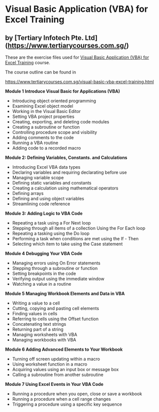 # Visual Basic Application (VBA) for Excel Training
## by [Tertiary Infotech Pte. Ltd] (https://www.tertiarycourses.com.sg/)

These are the exercise files used for [Visual Basic Application (VBA) for Excel Training](https://www.tertiarycourses.com.sg/visual-basic-vba-excel-training.html) course. 

The course outline can be found in 

https://www.tertiarycourses.com.sg/visual-basic-vba-excel-training.html

<p><strong>Module 1 Introduce Visual Basic for Applications (VBA)&nbsp;</strong></p>
<ul>
<li>Introducing object oriented programming</li>
<li>Examining Excel object model</li>
<li>Working in the Visual Basic Editor</li>
<li>Setting VBA project properties</li>
<li>Creating, exporting, and deleting code modules</li>
<li>Creating a subroutine or function</li>
<li>Controlling procedure scope and visibility</li>
<li>Adding comments to the code</li>
<li>Running a VBA routine</li>
<li>Adding code to a recorded macro</li>
</ul>
<p><strong>Module 2: Defining Variables, Constants. and Calculations</strong></p>
<ul>
<li>Introducing Excel VBA data types</li>
<li>Declaring variables and requiring declarating before use</li>
<li>Managing variable scope</li>
<li>Defining static variables and constants</li>
<li>Creating a calculation using mathematical operators</li>
<li>Defining arrays</li>
<li>Defining and using object variables</li>
<li>Streamlining code reference</li>
</ul>
<p><strong>Module 3: Adding Logic to VBA Code</strong></p>
<ul>
<li>Repeating a task using a For Next loop</li>
<li>Stepping through all items of a collection Using the For Each loop</li>
<li>Repeating a tasking using the Do loop</li>
<li>Performing a task when conditions are met using the If - Then</li>
<li>Selecting which item to take using the Case statement</li>
</ul>
<p><strong>Module 4 Debugging Your VBA Code</strong></p>
<ul>
<li>Managing errors using On Error statements</li>
<li>Stepping through a subroutine or function</li>
<li>Setting breakpoints in the code</li>
<li>Verifying output using the immediate window</li>
<li>Watching a value in a routine</li>
</ul>
<p><strong>Module 5 Managing Workbook Elements and Data in VBA</strong></p>
<ul>
<li>Writing a value to a cell</li>
<li>Cutting, copying and pasting cell elements</li>
<li>Finding values in cells</li>
<li>Referring to cells using the Offset function</li>
<li>Concatenating text strings</li>
<li>Returning part of a string</li>
<li>Managing worksheets with VBA</li>
<li>Managing workbooks with VBA</li>
</ul>
<p><strong>Module 6 Adding Advanced Elements to Your Workbook</strong></p>
<ul>
<li>Turning off screen updating within a macro</li>
<li>Using worksheet function in a macro</li>
<li>Acquiring values using an input box or message box</li>
<li>Calling a subroutine from another subroutine</li>
</ul>
<p><strong>Module 7 Using Excel Events in Your VBA Code</strong></p>
<ul>
<li>Running a procedure when you open, close or save a workbook</li>
<li>Running a procedure when a cell range changes</li>
<li>Triggering a procedure using a specific key sequence</li>
</ul>

